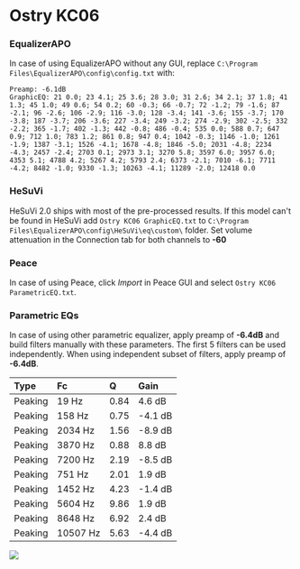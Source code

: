 # Ostry KC06

### EqualizerAPO
In case of using EqualizerAPO without any GUI, replace `C:\Program Files\EqualizerAPO\config\config.txt`
with:
```
Preamp: -6.1dB
GraphicEQ: 21 0.0; 23 4.1; 25 3.6; 28 3.0; 31 2.6; 34 2.1; 37 1.8; 41 1.3; 45 1.0; 49 0.6; 54 0.2; 60 -0.3; 66 -0.7; 72 -1.2; 79 -1.6; 87 -2.1; 96 -2.6; 106 -2.9; 116 -3.0; 128 -3.4; 141 -3.6; 155 -3.7; 170 -3.8; 187 -3.7; 206 -3.6; 227 -3.4; 249 -3.2; 274 -2.9; 302 -2.5; 332 -2.2; 365 -1.7; 402 -1.3; 442 -0.8; 486 -0.4; 535 0.0; 588 0.7; 647 0.9; 712 1.0; 783 1.2; 861 0.8; 947 0.4; 1042 -0.3; 1146 -1.0; 1261 -1.9; 1387 -3.1; 1526 -4.1; 1678 -4.8; 1846 -5.0; 2031 -4.8; 2234 -4.3; 2457 -2.4; 2703 0.1; 2973 3.1; 3270 5.8; 3597 6.0; 3957 6.0; 4353 5.1; 4788 4.2; 5267 4.2; 5793 2.4; 6373 -2.1; 7010 -6.1; 7711 -4.2; 8482 -1.0; 9330 -1.3; 10263 -4.1; 11289 -2.0; 12418 0.0
```

### HeSuVi
HeSuVi 2.0 ships with most of the pre-processed results. If this model can't be found in HeSuVi add
`Ostry KC06 GraphicEQ.txt` to `C:\Program Files\EqualizerAPO\config\HeSuVi\eq\custom\` folder.
Set volume attenuation in the Connection tab for both channels to **-60**

### Peace
In case of using Peace, click *Import* in Peace GUI and select `Ostry KC06 ParametricEQ.txt`.

### Parametric EQs
In case of using other parametric equalizer, apply preamp of **-6.4dB** and build filters manually
with these parameters. The first 5 filters can be used independently.
When using independent subset of filters, apply preamp of **-6.4dB**.

| Type    | Fc       |    Q | Gain    |
|:--------|:---------|:-----|:--------|
| Peaking | 19 Hz    | 0.84 | 4.6 dB  |
| Peaking | 158 Hz   | 0.75 | -4.1 dB |
| Peaking | 2034 Hz  | 1.56 | -8.9 dB |
| Peaking | 3870 Hz  | 0.88 | 8.8 dB  |
| Peaking | 7200 Hz  | 2.19 | -8.5 dB |
| Peaking | 751 Hz   | 2.01 | 1.9 dB  |
| Peaking | 1452 Hz  | 4.23 | -1.4 dB |
| Peaking | 5604 Hz  | 9.86 | 1.9 dB  |
| Peaking | 8648 Hz  | 6.92 | 2.4 dB  |
| Peaking | 10507 Hz | 5.63 | -4.4 dB |

![](https://raw.githubusercontent.com/jaakkopasanen/AutoEq/master/results/innerfidelity/sbaf-serious/Ostry%20KC06/Ostry%20KC06.png)